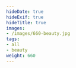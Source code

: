 ```yaml
---
hideDate: true
hideExif: true
hideTitle: true
images:
- /images/660-beauty.jpg
tags:
- all
- beauty
weight: 660
---
```

